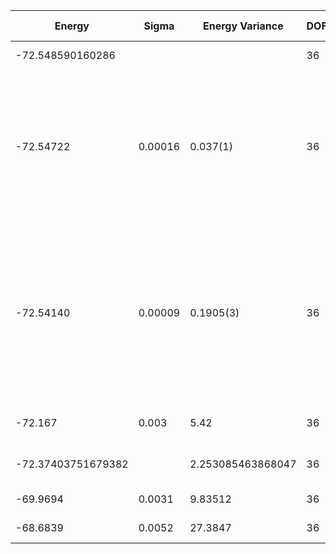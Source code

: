 | Energy             | Sigma   | Energy Variance   | DOF | Method                                                       | Data Repository |
|--------------------|---------|-------------------|-----|--------------------------------------------------------------|-----------------|
| -72.548590160286   |         |                   | 36  | Exact diagonalization                                        |                 |
| -72.54722          | 0.00016 | 0.037(1)          | 36  | RBM+PP with momentum (K=0), spin-parity (even S), and point-group (A1) projections, 16 hidden units (Method Ref: Phys. Rev. X 11, 031034 (2021)) |                 |
| -72.54140          | 0.00009 | 0.1905(3)         | 36  | RBM with momentum (K=0), spin-parity (even S), and point-group (A1) projections, 72 hidden units (Method Ref: J. Phys.: Condens. Matter 33, 174003 (2021)) |                 |
| -72.167            | 0.003   | 5.42              | 36  | VMC with projected BCS (Z2 spin liquid)                      |                 |
| -72.37403751679382 |         | 2.253085463868047 | 36  | DMRG (bond dimension = 2048)                                 |                 |
| -69.9694           | 0.0031  | 9.83512           | 36  | RBM (alpha = 1)                                              |                 |
| -68.6839           | 0.0052  | 27.3847           | 36  | Jastrow baseline                                             |                 |
